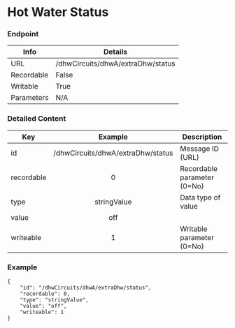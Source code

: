 # Hot Water Status



### Endpoint

| Info  | Details |
| ------------- | ------------- |
| URL   | /dhwCircuits/dhwA/extraDhw/status   |
| Recordable   | False   |
| Writable   | True   |
| Parameters  | N/A |

### Detailed Content

|  Key  | Example | Description |
| ------------- | :------: | ------------------------------ |
|  id | /dhwCircuits/dhwA/extraDhw/status | Message ID (URL) |
|  recordable | 0 | Recordable parameter (0=No) |
|  type | stringValue | Data type of value |
|  value | off |  |
|  writeable | 1 | Writable parameter (0=No) |



### Example
```
{
    "id": "/dhwCircuits/dhwA/extraDhw/status",
    "recordable": 0,
    "type": "stringValue",
    "value": "off",
    "writeable": 1
}
```
